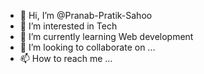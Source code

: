 - 👋 Hi, I’m @Pranab-Pratik-Sahoo
- 👀 I’m interested in Tech
- 🌱 I’m currently learning Web development
- 💞️ I’m looking to collaborate on ...
- 📫 How to reach me ...

<!---
Pranab-Pratik-Sahoo/Pranab-Pratik-Sahoo is a ✨ special ✨ repository because its `README.md` (this file) appears on your GitHub profile.
You can click the Preview link to take a look at your changes.
--->
